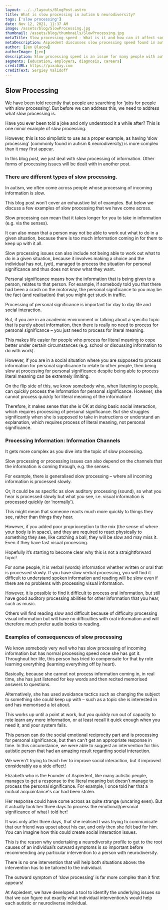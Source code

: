 ```yaml
---
layout: ../../layouts/BlogPost.astro
title: What is slow processing in autism & neurodiversity?
tags: ['slow processing']
date: Nov 12, 2021, 11:37 AM
image: /assets/blog/SlowProcessing.jpg
thumbnail: /assets/blog/thumbnails/SlowProcessing.jpg
metaTitle: Slow processing speed - What is it and how can it affect somebody?
metaDescription: Aspiedent discusses slow processing speed found in autism and neurodiversity. What is slow processing, and what issues can a slow processing disorder cause?
author: [Jen Blacow]
authorImage: [jen]
description: Slow processing speed is an issue for many people with autism and can also be found in the general population. This blog discusses what slow processing of information is, different manifestations of slow processing and what issues a slow processing disorder can cause.
segments: [education, employers, diagnosis, careers]
creditURL: https://pixabay.com
creditText: Sergiey Validoff
---
```

## **Slow Processing**

We have been told recently that people are searching for ‘jobs for people with slow processing’. But before we can address this, we need to address what slow processing is.

Have you ever been told a joke and only understood it a while after? This is one minor example of slow processing.

However, this is too simplistic to use as a proper example, as having ‘slow processing’ (commonly found in autism & neurodiversity) is more complex than it may first appear.

In this blog post, we just deal with slow processing of information. Other forms of processing issues will be dealt with in another post.

 

### **There are different types of slow processing.**
In autism, we often come across people whose processing of incoming information is slow.

This blog post won’t cover an exhaustive list of examples. But below we discuss a few examples of slow processing that we have come across.

Slow processing can mean that it takes longer for you to take in information (e.g. via the senses).

It can also mean that a person may not be able to work out what to do in a given situation, because there is too much information coming in for them to keep up with it all.

Slow processing issues can also include not being able to work out what to do in a given situation, because it involves making a choice and the individual has not, (yet), managed to process the situation for personal significance and thus does not know what they want.

Personal significance means how the information that is being given to a person, relates to that person. For example, if somebody told you that there had been a crash on the motorway, the personal significance to you may be the fact (and realisation) that you might get stuck in traffic.

Processing of personal significance is important for day to day life and social interaction.

But, if you are in an academic environment or talking about a specific topic that is purely about information, then there is really no need to process for personal significance – you just need to process for literal meaning.

This makes life easier for people who process for literal meaning to cope better under certain circumstances (e.g. school or discussing information to do with work).

However, if you are in a social situation where you are supposed to process information for personal significance to relate to other people, then being slow at processing for personal significance despite being able to process literal meaning can be extremely limiting.

On the flip side of this, we know somebody who, when listening to people, can quickly process the information for personal significance. However, she cannot process quickly for literal meaning of the information!

Therefore, it makes sense that she is OK at doing basic social interaction, which requires processing of personal significance. But she struggles significantly when she is supposed to take in instructions or understand an explanation, which requires process of literal meaning, not personal significance.

 

### **Processing Information: Information Channels**
It gets more complex as you dive into the topic of slow processing.

Slow processing or processing issues can also depend on the channels that the information is coming through, e.g. the senses.

For example, there is generalised slow processing – where all incoming information is processed slowly.

Or, it could be as specific as slow auditory processing (sound), so what you hear is processed slowly but what you see, i.e. visual information is processed quickly (or ‘normally’). 

This might mean that someone reacts much more quickly to things they see, rather than things they hear.

However, if you added poor proprioception to the mix (the sense of where your body is in space), and they are required to react physically to something they see, like catching a ball, they will be slow and may miss it. Even if they have fast visual processing.

Hopefully it’s starting to become clear why this is not a straightforward topic!

For some people, it is verbal (words) information whether written or oral that is processed slowly. If you have slow verbal processing, you will find it difficult to understand spoken information and reading will be slow even if there are no problems with processing visual information.

However, it is possible to find it difficult to process oral information, but still have good auditory processing abilities for other information that you hear, such as music.

Others will find reading slow and difficult because of difficulty processing visual information but will have no difficulties with oral information and will therefore much prefer audio books to reading.

 

### **Examples of consequences of slow processing**
We know somebody very well who has slow processing of incoming information but has normal processing speed once she has got it. Throughout her life, this person has tried to compensate for that by rote learning everything (learning everything off by heart).

Basically, because she cannot not process information coming in, in real time, she has just listened for key words and then recited memorised answers to questions.

Alternatively, she has used avoidance tactics such as changing the subject to something she could keep up with – such as a topic she is interested in and has memorised a lot about.

This works up until a point at work, but you quickly run out of capacity to rote learn any more information, or at least recall it quick enough when you need it, and your system fails.

This person can do the social emotional reciprocity part and is processing for personal significance, but then can’t get an appropriate response in time. In this circumstance, we were able to suggest an intervention for this autistic person that had an amazing result regarding social interaction.

We weren't trying to teach her to improve social interaction, but it improved considerably as a side effect! 

Elizabeth who is the Founder of Aspiedent, like many autistic people, manages to get a response to the literal meaning but doesn’t manage to process the personal significance. For example, I once told her that a mutual acquaintance's car had been stolen. 

Her response could have come across as quite strange (uncaring even). But it actually took her three days to process the emotional/personal significance of what I told her!

It was only after three days, that she realised I was trying to communicate that our friend was upset about his car, and only then she felt bad for him. You can imagine how this could create social interaction issues.

This is the reason why undertaking a neurodiversity profile to get to the root causes of an individual’s outward symptoms is so important before recommending any particular intervention to a person with neurodiversity.

There is no one intervention that will help both situations above: the intervention has to be tailored to the individual.

The outward symptom of ‘slow processing’ is far more complex than it first appears! 

At Aspiedent, we have developed a tool to identify the underlying issues so that we can figure out exactly what individual intervention/s would help each autistic or neurodiverse individual.